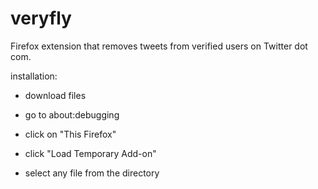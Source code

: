 # veryfly
Firefox extension that removes tweets from verified users on Twitter dot com.

installation:

- download files

- go to about:debugging

- click on "This Firefox"

- click "Load Temporary Add-on"

- select any file from the directory

